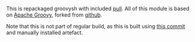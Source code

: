 This is repackaged groovysh with included [pull](https://github.com/apache/groovy/pull/884).
All of this module is based on [Apache Groovy](http://groovy-lang.org/), forked from [github](https://github.com/apache/groovy).

Note that this is not part of regular build, as this is built using [this commit](https://github.com/je-ik/groovy/commit/563868c24241a9d2016729c4d70807a750cb5512) and manually installed artefact.
